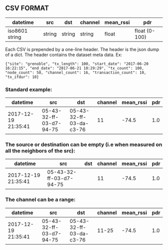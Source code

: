 ## CSV FORMAT

| datetime            | src                     | dst                     | channel | mean_rssi | pdr           |
|---------------------|-------------------------|-------------------------|---------|-----------|---------------|
|  iso8601 string     | string                  | string                  | string  | float     | float (0-100) |

Each CSV is prepended by a one-line header. The header is the json dump of a dict. The header contains the dataset meta data.
Ex:
```
{"site": "grenoble", "tx_length": 100, "start_date": "2017-06-20 16:22:15", "end_date": "2017-06-21 10:29:29", "tx_count": 100, "node_count": 50, "channel_count": 16, "transaction_count": 10, "tx_ifdur": 10}
```

### Standard example:

| datetime            | src                     | dst                     | channel | mean_rssi | pdr |
|---------------------|-------------------------|-------------------------|---------|-----------|-----|
| 2017-12-19 21:35:41 | 05-43-32-ff-03-d7-94-75 | 05-43-32-ff-03-da-c3-76 | 11      | -74.5     | 1.0 |

### The source or destination can be empty (i.e when measured on all the neighbors of the src):

| datetime            | src                     | dst                     | channel | mean_rssi | pdr |
|---------------------|-------------------------|-------------------------|---------|-----------|-----|
| 2017-12-19 21:35:41 | 05-43-32-ff-03-d7-94-75 |                         | 11      | -74.5     | 1.0 |

### The channel can be a range:
| datetime            | src                     | dst                     | channel | mean_rssi | pdr |
|---------------------|-------------------------|-------------------------|---------|-----------|-----|
| 2017-12-19 21:35:41 | 05-43-32-ff-03-d7-94-75 | 05-43-32-ff-03-da-c3-76 | 11-25   | -74.5     | 1.0 |
